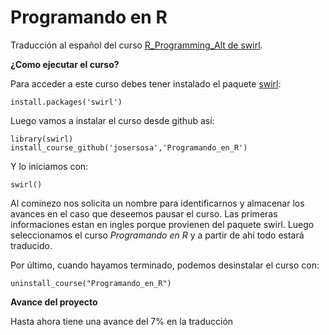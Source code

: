 # Programando en R

Traducción al español del curso [R_Programming_Alt de swirl](https://github.com/swirldev/swirl_courses/tree/master/R_Programming_Alt). 


**¿Como ejecutar el curso?**

Para acceder a este curso debes tener instalado el paquete [swirl](http://swirlstats.com/):

```{r}
install.packages('swirl')
```

Luego vamos a instalar el curso desde github así:

```{r}
library(swirl)
install_course_github('josersosa','Programando_en_R')
```

Y lo iniciamos con:

```{r}
swirl()
```

Al cominezo nos solicita un nombre para identificarnos y almacenar los avances en el caso que deseemos pausar el curso. Las primeras informaciones estan en ingles porque provienen del paquete swirl. Luego seleccionamos el curso _Programando en R_ y a partir de ahí todo estará traducido.

Por último, cuando hayamos terminado, podemos desinstalar el curso con:

```{r}
uninstall_course("Programando_en_R")
```


**Avance del proyecto**

Hasta ahora tiene una avance del 7% en la traducción

